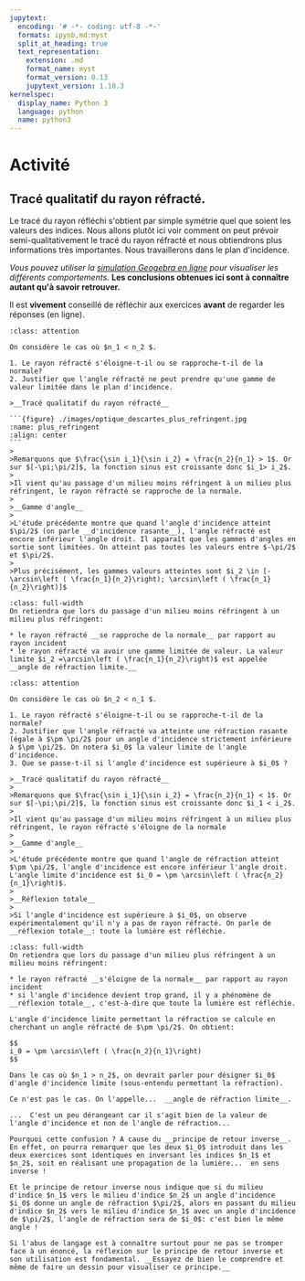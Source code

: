 ```yaml
---
jupytext:
  encoding: '# -*- coding: utf-8 -*-'
  formats: ipynb,md:myst
  split_at_heading: true
  text_representation:
    extension: .md
    format_name: myst
    format_version: 0.13
    jupytext_version: 1.10.3
kernelspec:
  display_name: Python 3
  language: python
  name: python3
---
```


# Activité

## Tracé qualitatif du rayon réfracté.
Le tracé du rayon réfléchi s'obtient par simple symétrie quel que soient les valeurs des indices. Nous allons plutôt ici voir comment on peut prévoir semi-qualitativement le tracé du rayon réfracté et nous obtiendrons plus informations très importantes. Nous travaillerons dans le plan d'incidence.

_Vous pouvez utiliser la [simulation Geogebra en ligne](https://stanislas.edunao.com/mod/resource/view.php?id=12779) pour visualiser les différents comportements._
__Les conclusions obtenues ici sont à connaître autant qu'à savoir retrouver.__

Il est __vivement__ conseillé de réfléchir aux exercices __avant__ de regarder les réponses (en ligne).


````{admonition} Exercice 
:class: attention

On considère le cas où $n_1 < n_2 $.

1. Le rayon réfracté s'éloigne-t-il ou se rapproche-t-il de la normale?
2. Justifier que l'angle réfracté ne peut prendre qu'une gamme de valeur limitée dans le plan d'incidence.
````

````{topic} Correction
>__Tracé qualitatif du rayon réfracté__

```{figure} ./images/optique_descartes_plus_refringent.jpg
:name: plus_refringent
:align: center
```
>
>Remarquons que $\frac{\sin i_1}{\sin i_2} = \frac{n_2}{n_1} > 1$. Or sur $[-\pi;\pi/2]$, la fonction sinus est croissante donc $i_1> i_2$.
>
>Il vient qu'au passage d'un milieu moins réfringent à un milieu plus réfringent, le rayon réfracté se rapproche de la normale.
>
>__Gamme d'angle__
>
>L'étude précédente montre que quand l'angle d'incidence atteint $\pi/2$ (on parle __d'incidence rasante__), l'angle réfracté est encore inférieur l'angle droit. Il apparaît que les gammes d'angles en sortie sont limitées. On atteint pas toutes les valeurs entre $-\pi/2$ et $\pi/2$.
>
>Plus précisément, les gammes valeurs atteintes sont $i_2 \in [-\arcsin\left ( \frac{n_1}{n_2}\right); \arcsin\left ( \frac{n_1}{n_2}\right)]$
````

````{important} __Bilan - A retenir__
:class: full-width
On retiendra que lors du passage d'un milieu moins réfringent à un milieu plus réfringent:

* le rayon réfracté __se rapproche de la normale__ par rapport au rayon incident
* le rayon réfracté va avoir une gamme limitée de valeur. La valeur limite $i_2 =\arcsin\left ( \frac{n_1}{n_2}\right)$ est appelée __angle de réfraction limite.__
````

````{admonition} Exercice 
:class: attention

On considère le cas où $n_2 < n_1 $.

1. Le rayon réfracté s'éloigne-t-il ou se rapproche-t-il de la normale?
2. Justifier que l'angle réfracté va atteinte une réfraction rasante (égale à $\pm \pi/2$ pour un angle d'incidence strictement inférieure à $\pm \pi/2$. On notera $i_0$ la valeur limite de l'angle d'incidence.
3. Que se passe-t-il si l'angle d'incidence est supérieure à $i_0$ ?
````

````{topic} Correction
>__Tracé qualitatif du rayon réfracté__
>
>Remarquons que $\frac{\sin i_1}{\sin i_2} = \frac{n_2}{n_1} < 1$. Or sur $[-\pi;\pi/2]$, la fonction sinus est croissante donc $i_1 < i_2$.
>
>Il vient qu'au passage d'un milieu moins réfringent à un milieu plus réfringent, le rayon réfracté s'éloigne de la normale
>
>__Gamme d'angle__
>
>L'étude précédente montre que quand l'angle de réfraction atteint $\pm \pi/2$, l'angle d'incidence est encore inférieur l'angle droit. L'angle limite d'incidence est $i_0 = \pm \arcsin\left ( \frac{n_2}{n_1}\right)$.
>
>__Réflexion totale__
>
>Si l'angle d'incidence est supérieure à $i_0$, on observe expérimentalement qu'il n'y a pas de rayon réfracté. On parle de __réflexion totale__: toute la lumière est réfléchie.
````

````{important} __Bilan - A retenir__
:class: full-width
On retiendra que lors du passage d'un milieu plus réfringent à un milieu moins réfringent:

* le rayon réfracté __s'éloigne de la normale__ par rapport au rayon incident
* si l'angle d'incidence devient trop grand, il y a phénomène de __réflexion totale__, c'est-à-dire que toute la lumière est réfléchie.

L'angle d'incidence limite permettant la réfraction se calcule en cherchant un angle réfracté de $\pm \pi/2$. On obtient: 

$$
i_0 = \pm \arcsin\left ( \frac{n_2}{n_1}\right)
$$
````

````{sidebar} Angle de réfraction limite.
Dans le cas où $n_1 > n_2$, on devrait parler pour désigner $i_0$ d'angle d'incidence limite (sous-entendu permettant la réfraction).	

Ce n'est pas le cas. On l'appelle...  __angle de réfraction limite__.

...  C'est un peu dérangeant car il s'agit bien de la valeur de l'angle d'incidence et non de l'angle de réfraction... 

Pourquoi cette confusion ? A cause du __principe de retour inverse__. En effet, on pourra remarquer que les deux $i_0$ introduit dans les deux exercices sont identiques en inversant les indices $n_1$ et $n_2$, soit en réalisant une propagation de la lumière...  en sens inverse !

Et le principe de retour inverse nous indique que si du milieu d'indice $n_1$ vers le milieu d'indice $n_2$ un angle d'incidence $i_0$ donne un angle de réfraction $\pi/2$, alors en passant du milieu d'indice $n_2$ vers le milieu d'indice $n_1$ avec un angle d'incidence de $\pi/2$, l'angle de réfraction sera de $i_0$: c'est bien le même angle !

Si l'abus de langage est à connaître surtout pour ne pas se tromper face à un énoncé, la réflexion sur le principe de retour inverse et son utilisation est fondamental. __Essayez de bien le comprendre et même de faire un dessin pour visualiser ce principe.__
````
